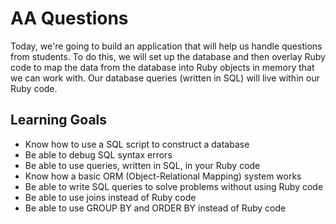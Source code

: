 # AA Questions

Today, we're going to build an application that will help us handle questions from students. To do this, we will set up the database and then overlay Ruby code to map the data from the database into Ruby objects in memory that we can work with. Our database queries (written in SQL) will live within our Ruby code.

## Learning Goals

- Know how to use a SQL script to construct a database
- Be able to debug SQL syntax errors
- Be able to use queries, written in SQL, in your Ruby code
- Know how a basic ORM (Object-Relational Mapping) system works
- Be able to write SQL queries to solve problems without using Ruby code
- Be able to use joins instead of Ruby code
- Be able to use GROUP BY and ORDER BY instead of Ruby code
